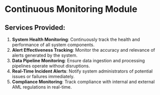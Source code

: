 # Continuous Monitoring Module

## Services Provided:

1. **System Health Monitoring**: Continuously track the health and performance of all system components.
2. **Alert Effectiveness Tracking**: Monitor the accuracy and relevance of alerts generated by the system.
3. **Data Pipeline Monitoring**: Ensure data ingestion and processing pipelines operate without disruptions.
4. **Real-Time Incident Alerts**: Notify system administrators of potential issues or failures immediately.
5. **Compliance Monitoring**: Track compliance with internal and external AML regulations in real-time.
